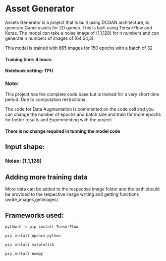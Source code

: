 # Asset Generator
Assets Generator is a project that is built using DCGAN architecture, to generate Game assets for 2D games. This is built using TensorFlow and Keras. The model can take a noise image of (1,1,128) for n numbers and can generate n numbers of images of (64,64,3).

This model is trained with 865 images for 150 epochs with a batch of 32 

#### Training time: 4 hours
#### Notebook setting: TPU

### Note:
This project has the complete code base but is trained for a very short time period. Due to computation restrictions.

The code for Data Augmentation is commented on the code cell and you can change the number of epochs and batch size and train for more epochs for better results and Experimenting with the project

#### There is no change required in tunning the model code

## Input shape:
### Noise: (1,1,128)

## Adding more training data

More data can be added to the respective image folder and the path should be provided to the respective image writing and getting functions (write_images,getimages)

## Frameworks used:

   ```bash
python3 -m pip install TensorFlow

pip install opencv-python

pip install matplotlib

pip install numpy
```
